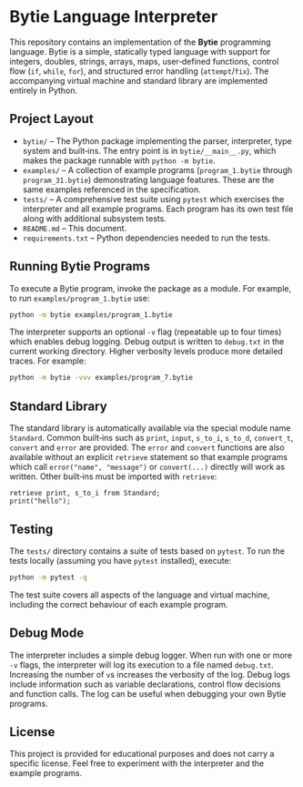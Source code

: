# Bytie Language Interpreter

This repository contains an implementation of the **Bytie** programming
language.  Bytie is a simple, statically typed language with support
for integers, doubles, strings, arrays, maps, user‑defined functions,
control flow (`if`, `while`, `for`), and structured error handling
(`attempt`/`fix`).  The accompanying virtual machine and standard
library are implemented entirely in Python.

## Project Layout

- `bytie/` – The Python package implementing the parser, interpreter,
  type system and built‑ins.  The entry point is in
  `bytie/__main__.py`, which makes the package runnable with
  `python -m bytie`.
- `examples/` – A collection of example programs (`program_1.bytie`
  through `program_31.bytie`) demonstrating language features.  These
  are the same examples referenced in the specification.
- `tests/` – A comprehensive test suite using `pytest` which
  exercises the interpreter and all example programs.  Each program
  has its own test file along with additional subsystem tests.
- `README.md` – This document.
- `requirements.txt` – Python dependencies needed to run the tests.

## Running Bytie Programs

To execute a Bytie program, invoke the package as a module.  For
example, to run `examples/program_1.bytie` use:

```sh
python -m bytie examples/program_1.bytie
```

The interpreter supports an optional `-v` flag (repeatable up to
four times) which enables debug logging.  Debug output is written
to `debug.txt` in the current working directory.  Higher verbosity
levels produce more detailed traces.  For example:

```sh
python -m bytie -vvv examples/program_7.bytie
```

## Standard Library

The standard library is automatically available via the special
module name `Standard`.  Common built‑ins such as `print`, `input`,
`s_to_i`, `s_to_d`, `convert_t`, `convert` and `error` are provided.
The `error` and `convert` functions are also available without an
explicit `retrieve` statement so that example programs which call
`error("name", "message")` or `convert(...)` directly will work as
written.  Other built‑ins must be imported with `retrieve`:

```byt
retrieve print, s_to_i from Standard;
print("hello");
```

## Testing

The `tests/` directory contains a suite of tests based on
`pytest`.  To run the tests locally (assuming you have `pytest`
installed), execute:

```sh
python -m pytest -q
```

The test suite covers all aspects of the language and virtual
machine, including the correct behaviour of each example program.

## Debug Mode

The interpreter includes a simple debug logger.  When run with one or
more `-v` flags, the interpreter will log its execution to a file
named `debug.txt`.  Increasing the number of `v`s increases the
verbosity of the log.  Debug logs include information such as
variable declarations, control flow decisions and function calls.  The
log can be useful when debugging your own Bytie programs.

## License

This project is provided for educational purposes and does not carry a
specific license.  Feel free to experiment with the interpreter and
the example programs.